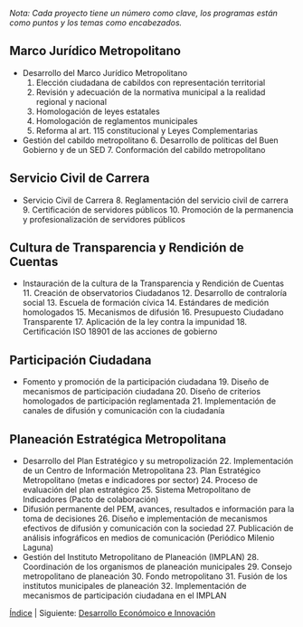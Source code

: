 
_Nota: Cada proyecto tiene un número como clave, los programas están como puntos y los temas como encabezados._

## Marco Jurídico Metropolitano

* Desarrollo del Marco Jurídico Metropolitano
    1. Elección ciudadana de cabildos con representación territorial
    2. Revisión y adecuación de la normativa municipal a la realidad regional y nacional
    3. Homologación de leyes estatales
    4. Homologación de reglamentos municipales
    5. Reforma al art. 115 constitucional y Leyes Complementarias
* Gestión del cabildo metropolitano
    6. Desarrollo de políticas del Buen Gobierno y de un SED
    7. Conformación del cabildo metropolitano

## Servicio Civil de Carrera

* Servicio Civil de Carrera
    8. Reglamentación del servicio civil de carrera
    9. Certificación de servidores públicos
    10. Promoción de la permanencia y profesionalización de servidores públicos

## Cultura de Transparencia y Rendición de Cuentas

* Instauración de la cultura de la Transparencia y Rendición de Cuentas
    11. Creación de observatorios Ciudadanos
    12. Desarrollo de contraloría social
    13. Escuela de formación cívica
    14. Estándares de medición homologados
    15. Mecanismos de difusión
    16. Presupuesto Ciudadano Transparente
    17. Aplicación de la ley contra la impunidad
    18. Certificación ISO 18901 de las acciones de gobierno

## Participación Ciudadana

* Fomento y promoción de la participación ciudadana
    19. Diseño de mecanismos de participación ciudadana
    20. Diseño de criterios homologados de participación reglamentada
    21. Implementación de canales de difusión y comunicación con la ciudadanía

## Planeación Estratégica Metropolitana

* Desarrollo del Plan Estratégico y su metropolización
    22. Implementación de un Centro de Información Metropolitana
    23. Plan Estratégico Metropolitano (metas e indicadores por sector)
    24. Proceso de evaluación del plan estratégico
    25. Sistema Metropolitano de Indicadores (Pacto de colaboración)
* Difusión permanente del PEM, avances, resultados e información para la toma de decisiones
    26. Diseño e implementación de mecanismos efectivos de difusión y comunicación con la sociedad
    27. Publicación de análisis infográficos en medios de comunicación (Periódico Milenio Laguna)
* Gestión del Instituto Metropolitano de Planeación (IMPLAN)
    28. Coordinación de los organismos de planeación municipales
    29. Consejo metropolitano de planeación
    30. Fondo metropolitano
    31. Fusión de los institutos municipales de planeación
    32. Implementación de mecanismos de participación ciudadana en el IMPLAN

[Índice](indice.html) | Siguiente: [Desarrollo Económoico e Innovación](cartera-proyectos-desarrollo-economico-innovacion.html)
